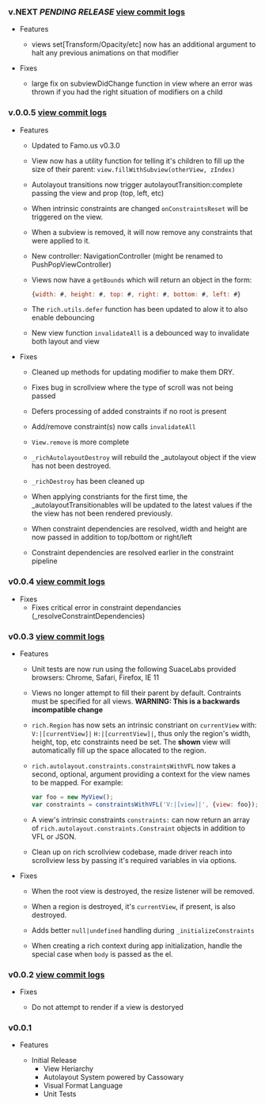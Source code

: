 ### v.NEXT _PENDING RELEASE_ [view commit logs](https://github.com/blitzagency/rich/compare/v0.0.5...HEAD)

* Features
  * views set[Transform/Opacity/etc] now has an additional argument to halt
    any previous animations on that modifier

* Fixes
  * large fix on subviewDidChange function in view where an error was thrown
    if you had the right situation of modifiers on a child

### v.0.0.5 [view commit logs](https://github.com/blitzagency/rich/compare/v0.0.4...v0.0.5)

* Features
  * Updated to Famo.us v0.3.0

  * View now has a utility function for telling it's children to fill up the size
    of their parent:  `view.fillWithSubview(otherView, zIndex)`

  * Autolayout transitions now trigger autolayoutTransition:complete passing the view and prop (top, left, etc)

  * When intrinsic constraints are changed `onConstraintsReset` will be triggered on the view.

  * When a subview is removed, it will now remove any constraints that were applied to it.

  * New controller: NavigationController (might be renamed to PushPopViewController)

  * Views now have a `getBounds` which will return an object in the form:
    ```javascript
    {width: #, height: #, top: #, right: #, bottom: #, left: #}
    ```

  * The `rich.utils.defer` function has been updated to alow it to also enable debouncing

  * New view function `invalidateAll` is a debounced way to invalidate both layout and view

* Fixes
  * Cleaned up methods for updating modifier to make them DRY.

  * Fixes bug in scrollview where the type of scroll was not being passed

  * Defers processing of added constraints if no root is present

  * Add/remove constraint(s) now calls `invalidateAll`

  * `View.remove` is more complete

  * `_richAutolayoutDestroy` will rebuild the _autolayout object if the view has not been destroyed.

  * `_richDestroy` has been cleaned up

  * When applying constriants for the first time, the _autolayoutTransitionables will be updated to the latest values     if the the view has not been rendered previously.

  * When constraint dependencies are resolved, width and height are now passed in addition to top/bottom or right/left

  * Constraint dependencies are resolved earlier in the constraint pipeline


### v0.0.4 [view commit logs](https://github.com/blitzagency/rich/compare/v0.0.3...v0.0.4)

* Fixes
  * Fixes critical error in constraint dependancies (_resolveConstraintDependencies)


### v0.0.3 [view commit logs](https://github.com/blitzagency/rich/compare/v0.0.2...v0.0.3)

* Features

  * Unit tests are now run using the following SuaceLabs provided
    browsers: Chrome, Safari, Firefox, IE 11

  * Views no longer attempt to fill their parent by default. Contraints
    must be specified for all views. **WARNING: This is a backwards
    incompatible change**

  * `rich.Region` has now sets an intrinsic constriant on `currentView`
    with: `V:|[currentView]|` `H:|[currentView]|`, thus only the region's
    width, height, top, etc constraints need be set. The **shown** view will
    automatically fill up the space allocated to the region.

  * `rich.autolayout.constraints.constraintsWithVFL` now takes a second,
    optional, argument providing a context for the view names to be
    mapped. For example:

    ```javascript
    var foo = new MyView();
    var constraints = constraintsWithVFL('V:|[view]|', {view: foo});
    ```

  * A view's intrinsic constraints `constraints:` can now return an
    array of `rich.autolayout.constraints.Constraint` objects in
    addition to VFL or JSON.

  * Clean up on rich scrollview codebase, made driver reach into scrollview
    less by passing it's required variables in via options.

* Fixes

  * When the root view is destroyed, the resize listener will be removed.

  * When a region is destroyed, it's `currentView`, if present, is also
    destroyed.

  * Adds better `null|undefined` handling during `_initializeConstraints`

  * When creating a rich context during app initialization, handle the
    special case when `body` is passed as the el.



### v0.0.2 [view commit logs](https://github.com/blitzagency/rich/compare/v0.0.1...v0.0.2)

* Fixes

  * Do not attempt to render if a view is destoryed

### v0.0.1

* Features

  * Initial Release
    * View Heriarchy
    * Autolayout System powered by Cassowary
    * Visual Format Language
    * Unit Tests

